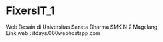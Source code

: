 # FixersIT_1
Web Desain di Universitas Sanata Dharma
SMK N 2 Magelang
<br>
Link web : itdays.000webhostapp.com
